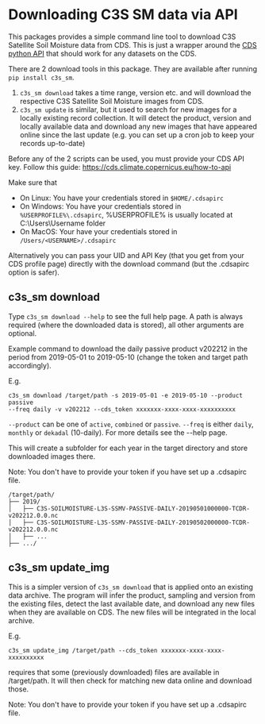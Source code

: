 # Downloading C3S SM data via API

This packages provides a simple command line tool to download C3S Satellite
Soil Moisture data from CDS. This is just a wrapper around the [CDS python
API](https://pypi.org/project/cdsapi/) that should work for any datasets on
the CDS.

There are 2 download tools in this package. They are available after running 
``pip install c3s_sm``.
1) ``c3s_sm download`` takes a time range, version etc. and will download the
respective C3S Satellite Soil Moisture images from CDS.
2) ``c3s_sm update`` is similar, but it used to search for new images for a
locally existing record collection. It will detect the product, version and 
locally available data and download any new images that have appeared online
since the last update (e.g. you can set up a cron job to keep your records 
up-to-date)

Before any of the 2 scripts can be used, you must provide your CDS API key. 
Follow this guide: https://cds.climate.copernicus.eu/how-to-api

Make sure that 
- On Linux: You have your credentials stored in `$HOME/.cdsapirc`
- On Windows: You have your credentials stored in `%USERPROFILE%\.cdsapirc`,
%USERPROFILE% is usually located at C:\Users\Username folder
- On MacOS: Your have your credentials stored in `/Users/<USERNAME>/.cdsapirc`

Alternatively you can pass your UID and API Key (that you get from your CDS
profile page) directly with the download command (but the .cdsapirc option
is safer).

## c3s_sm download

Type ``c3s_sm download --help`` to see the full help page. A path is
always required (where the downloaded data is stored), all other arguments are 
optional.

Example command to download the daily passive product v202212 in the period from
2019-05-01 to 2019-05-10 (change the token and target path accordingly).

E.g.
```console
c3s_sm download /target/path -s 2019-05-01 -e 2019-05-10 --product passive 
--freq daily -v v202212 --cds_token xxxxxxx-xxxx-xxxx-xxxxxxxxxx
```

`--product` can be one of `active`, `combined` or `passive`. `--freq` is either
`daily`, `monthly` or `dekadal` (10-daily). For more details see the --help 
page.

This will create a subfolder for each year in the target directory and store 
downloaded images there.

Note: You don't have to provide your token if you have set up a .cdsapirc file.

```
/target/path/
├── 2019/
│   ├── C3S-SOILMOISTURE-L3S-SSMV-PASSIVE-DAILY-20190501000000-TCDR-v202212.0.0.nc
│   ├── C3S-SOILMOISTURE-L3S-SSMV-PASSIVE-DAILY-20190502000000-TCDR-v202212.0.0.nc
│   ├── ...
├── .../
```

## c3s_sm update_img

This is a simpler version of `c3s_sm download` that is applied onto an existing
data archive. The program will infer the product, sampling and version from
the existing files, detect the last available date, and download any new files
when they are available on CDS. The new files will be integrated in the local
archive.

E.g.
```console
c3s_sm update_img /target/path --cds_token xxxxxxx-xxxx-xxxx-xxxxxxxxxx
```

requires that some (previously downloaded) files are available in /target/path.
It will then check for matching new data online and download those.

Note: You don't have to provide your token if you have set up a .cdsapirc file.

